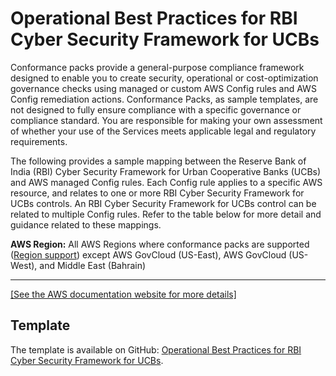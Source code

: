 # Operational Best Practices for RBI Cyber Security Framework for UCBs<a name="operational-best-practices-for-rbi-bcsf-ucb"></a>

Conformance packs provide a general\-purpose compliance framework designed to enable you to create security, operational or cost\-optimization governance checks using managed or custom AWS Config rules and AWS Config remediation actions\. Conformance Packs, as sample templates, are not designed to fully ensure compliance with a specific governance or compliance standard\. You are responsible for making your own assessment of whether your use of the Services meets applicable legal and regulatory requirements\.

The following provides a sample mapping between the Reserve Bank of India \(RBI\) Cyber Security Framework for Urban Cooperative Banks \(UCBs\) and AWS managed Config rules\. Each Config rule applies to a specific AWS resource, and relates to one or more RBI Cyber Security Framework for UCBs controls\. An RBI Cyber Security Framework for UCBs control can be related to multiple Config rules\. Refer to the table below for more detail and guidance related to these mappings\.

**AWS Region:** All AWS Regions where conformance packs are supported \([Region support](https://docs.aws.amazon.com/config/latest/developerguide/conformance-packs.html#conformance-packs-regions)\) except AWS GovCloud \(US\-East\), AWS GovCloud \(US\-West\), and Middle East \(Bahrain\)


****  
[\[See the AWS documentation website for more details\]](http://docs.aws.amazon.com/config/latest/developerguide/operational-best-practices-for-rbi-bcsf-ucb.html)

## Template<a name="rbi-bcsf-ucb-conformance-pack-sample"></a>

The template is available on GitHub: [Operational Best Practices for RBI Cyber Security Framework for UCBs](https://github.com/awslabs/aws-config-rules/blob/master/aws-config-conformance-packs/Operational-Best-Practices-for-RBI-Basic-Cyber-Security-Framework.yaml)\.